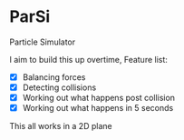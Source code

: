 ParSi
=====

Particle Simulator

I aim to build this up overtime, Feature list:

- [x] Balancing forces
- [X] Detecting collisions
- [X] Working out what happens post collision
- [x] Working out what happens in 5 seconds

This all works in a 2D plane
